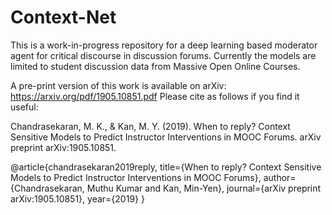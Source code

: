 # Context-Net
This is a work-in-progress repository for a deep learning based moderator agent for critical discourse in discussion forums. Currently the models are limited to student discussion data from Massive Open Online Courses.

A pre-print version of this work is available on arXiv: https://arxiv.org/pdf/1905.10851.pdf
Please cite as follows if you find it useful:

Chandrasekaran, M. K., & Kan, M. Y. (2019). When to reply? Context Sensitive Models to Predict Instructor Interventions in MOOC Forums. arXiv preprint arXiv:1905.10851.

<bibtex>
@article{chandrasekaran2019reply,
  title={When to reply? Context Sensitive Models to Predict Instructor Interventions in MOOC Forums},
  author={Chandrasekaran, Muthu Kumar and Kan, Min-Yen},
  journal={arXiv preprint arXiv:1905.10851},
  year={2019}
}
</bibtex>
